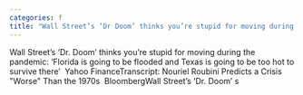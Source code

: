 ```yaml
---
categories: f
title: "Wall Street’s ‘Dr Doom’ thinks you’re stupid for moving during the pandemic ‘Florida is going to be flooded and Texas is going to be too hot to survive there’  Yahoo Finance"
---
```

Wall Street’s ‘Dr. Doom’ thinks you’re stupid for moving during the pandemic: ‘Florida is going to be flooded and Texas is going to be too hot to survive there’&nbsp;&nbsp;Yahoo FinanceTranscript: Nouriel Roubini Predicts a Crisis "Worse" Than the 1970s&nbsp;&nbsp;BloombergWall Street’s ‘Dr. Doom’ s
